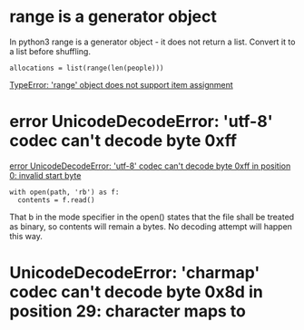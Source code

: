 
# range is a generator object
In python3 range is a generator object - it does not return a list. Convert it to a list before shuffling.
```
allocations = list(range(len(people)))
```
[TypeError: 'range' object does not support item assignment](https://stackoverflow.com/questions/20484195/typeerror-range-object-does-not-support-item-assignment)

# error UnicodeDecodeError: 'utf-8' codec can't decode byte 0xff
[error UnicodeDecodeError: 'utf-8' codec can't decode byte 0xff in position 0: invalid start byte](https://stackoverflow.com/questions/42339876/error-unicodedecodeerror-utf-8-codec-cant-decode-byte-0xff-in-position-0-in)
```
with open(path, 'rb') as f:
  contents = f.read()
```
That b in the mode specifier in the open() states that the file shall be treated as binary, so contents will remain a bytes. No decoding attempt will happen this way.


# UnicodeDecodeError: 'charmap' codec can't decode byte 0x8d in position 29: character maps to <undefined>


